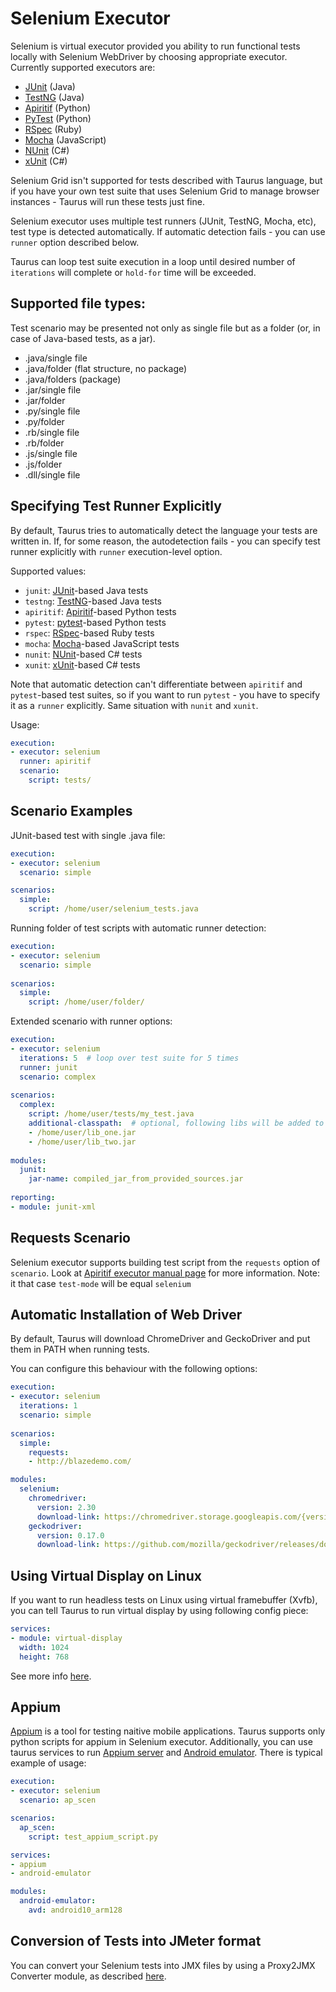 # Selenium Executor
Selenium is virtual executor provided you ability to run functional tests locally with Selenium WebDriver by choosing appropriate executor. Currently supported executors are:
- [JUnit](JUnit.md) (Java)
- [TestNG](TestNG.md) (Java)
- [Apiritif](Apiritif.md) (Python)
- [PyTest](PyTest.md) (Python)
- [RSpec](RSpec.md) (Ruby)
- [Mocha](Mocha.md) (JavaScript)
- [NUnit](NUnit.md) (C#)
- [xUnit](XUnit.md) (C#)

Selenium Grid isn't supported for tests described with Taurus language, but if you have your own test suite that uses
Selenium Grid to manage browser instances - Taurus will run these tests just fine.

Selenium executor uses multiple test runners (JUnit, TestNG, Mocha, etc), test type is detected automatically.
If automatic detection fails - you can use `runner` option described below.

Taurus can loop test suite execution in a loop until desired number of `iterations` will complete or `hold-for` time
will be exceeded.

## Supported file types:

Test scenario may be presented not only as single file but as a folder (or, in case of Java-based tests, as a jar).

  - .java/single file
  - .java/folder (flat structure, no package)
  - .java/folders (package)
  - .jar/single file
  - .jar/folder
  - .py/single file
  - .py/folder
  - .rb/single file
  - .rb/folder
  - .js/single file
  - .js/folder
  - .dll/single file

## Specifying Test Runner Explicitly

By default, Taurus tries to automatically detect the language your tests are written in. If, for some reason,
the autodetection fails - you can specify test runner explicitly with `runner` execution-level option.

Supported values:
- `junit`: [JUnit](JUnit.md)-based Java tests
- `testng`: [TestNG](TestNG.md)-based Java tests
- `apiritif`: [Apiritif](Apiritif.md)-based Python tests
- `pytest`: [pytest](PyTest.md)-based Python tests
- `rspec`: [RSpec](RSpec.md)-based Ruby tests
- `mocha`: [Mocha](Mocha.md)-based JavaScript tests
- `nunit`: [NUnit](NUnit.md)-based C# tests
- `xunit`: [xUnit](XUnit.md)-based C# tests

Note that automatic detection can't differentiate between `apiritif` and `pytest`-based test suites,
so if you want to run `pytest` - you have to specify it as a `runner` explicitly. Same situation with `nunit` and `xunit`.

Usage:
```yaml
execution:
- executor: selenium
  runner: apiritif
  scenario:
    script: tests/
```

## Scenario Examples

JUnit-based test with single .java file:
```yaml
execution:
- executor: selenium
  scenario: simple

scenarios:
  simple:
    script: /home/user/selenium_tests.java
```

Running folder of test scripts with automatic runner detection:
```yaml
execution:
- executor: selenium
  scenario: simple
  
scenarios: 
  simple:
    script: /home/user/folder/
```

Extended scenario with runner options:
```yaml
execution:
- executor: selenium
  iterations: 5  # loop over test suite for 5 times
  runner: junit
  scenario: complex
  
scenarios:
  complex:
    script: /home/user/tests/my_test.java
    additional-classpath:  # optional, following libs will be added to java classpath
    - /home/user/lib_one.jar
    - /home/user/lib_two.jar    
    
modules:
  junit:
    jar-name: compiled_jar_from_provided_sources.jar
        
reporting:
- module: junit-xml
```

## Requests Scenario

Selenium executor supports building test script from the `requests` option of `scenario`. Look at [Apiritif executor manual page](Apiritif.md#Request-Scenario) for more information. Note: it that case `test-mode` will be equal `selenium`

## Automatic Installation of Web Driver

By default, Taurus will download ChromeDriver and GeckoDriver and put them in PATH when running tests.

You can configure this behaviour with the following options:
```yaml
execution:
- executor: selenium
  iterations: 1
  scenario: simple
  
scenarios:
  simple:
    requests:
    - http://blazedemo.com/

modules:
  selenium:
    chromedriver:
      version: 2.30
      download-link: https://chromedriver.storage.googleapis.com/{version}/chromedriver_{arch}.zip
    geckodriver:
      version: 0.17.0
      download-link: https://github.com/mozilla/geckodriver/releases/download/v{version}/geckodriver-v{version}-{arch}.{ext}
```

## Using Virtual Display on Linux

If you want to run headless tests on Linux using virtual framebuffer (Xvfb), you can tell Taurus to run virtual
display by using following config piece:

```yaml
services:
- module: virtual-display
  width: 1024
  height: 768
```
See more info [here](Services.md#Virtual-Display-Service).

## Appium

[Appium](http://appium.io) is a tool for testing naitive mobile applications.
Taurus supports only python scripts for appium in Selenium executor. Additionally, you can use taurus services to run
[Appium server](Services.md#Appium-Loader) and [Android emulator](Services.md#Android-Emulator-Loader).
There is typical example of usage:
 
```yaml
execution:
- executor: selenium
  scenario: ap_scen

scenarios:
  ap_scen:
    script: test_appium_script.py

services:
- appium
- android-emulator

modules:
  android-emulator:
    avd: android10_arm128
```  

## Conversion of Tests into JMeter format

You can convert your Selenium tests into JMX files by using a Proxy2JMX Converter module, as described
[here](Proxy2JMX.md#Proxy2JMX-Converter).
